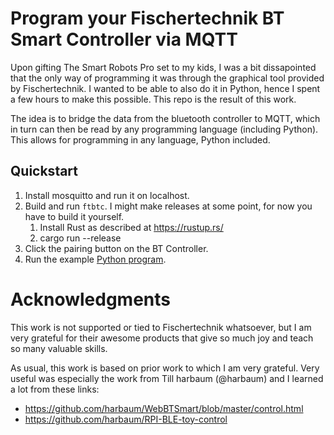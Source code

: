 # Program your Fischertechnik BT Smart Controller via MQTT

Upon gifting The Smart Robots Pro set to my kids, I was a bit dissapointed that
the only way of programming it was through the graphical tool provided by
Fischertechnik. I wanted to be able to also do it in Python, hence I spent a few
hours to make this possible. This repo is the result of this work.

The idea is to bridge the data from the bluetooth controller to MQTT, which in
turn can then be read by any programming language (including Python). This
allows for programming in any language, Python included.

## Quickstart

1. Install mosquitto and run it on localhost.
2. Build and run `ftbtc`. I might make releases at some point, for now you have
   to build it yourself.
   1. Install Rust as described at https://rustup.rs/
   2. cargo run --release 
3. Click the pairing button on the BT Controller.
4. Run the example [Python program](py/main.py). 


# Acknowledgments

This work is not supported or tied to Fischertechnik whatsoever, but I am very
grateful for their awesome products that give so much joy and teach so many
valuable skills.

As usual, this work is based on prior work to which I am very grateful. Very
useful was especially the work from Till harbaum (@harbaum) and I learned a lot from these links:

- https://github.com/harbaum/WebBTSmart/blob/master/control.html
- https://github.com/harbaum/RPI-BLE-toy-control

